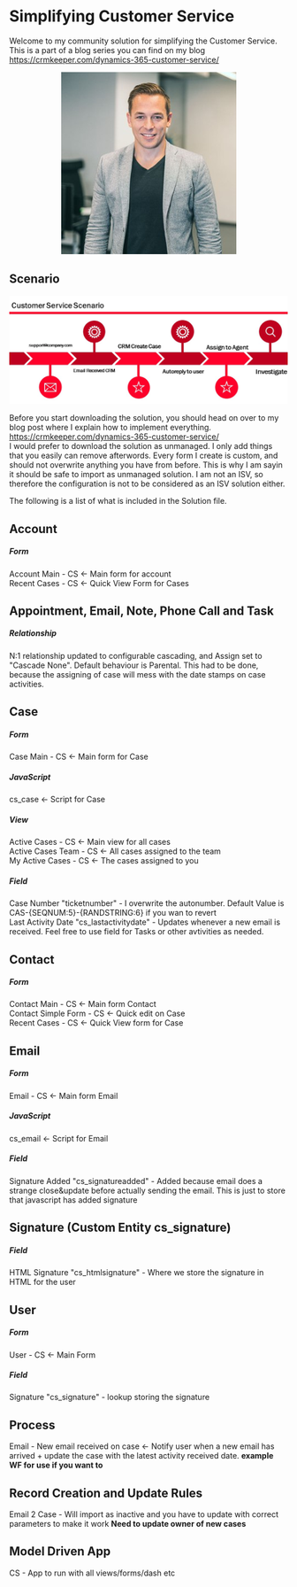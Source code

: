 # Simplifying Customer Service
Welcome to my community solution for simplifying the Customer Service. </br>
This is a part of a blog series you can find on my blog https://crmkeeper.com/dynamics-365-customer-service/ 

<p align="center">
  <img src="https://github.com/thomassandsor/CustomerService/blob/master/IMAGES/thomas_min.jpg">
</p>

## Scenario
![Bilde](./IMAGES/Process.jpg)

Before you start downloading the solution, you should head on over to my blog post where I explain how to implement everything. </br>
https://crmkeeper.com/dynamics-365-customer-service/  </br>
I would prefer to download the solution as unmanaged. I only add things that you easily can remove afterwords. Every form I create is custom, and should not overwrite anything you have from before. This is why I am sayin it should be safe to import as unmanaged solution. I am not an ISV, so therefore the configuration is not to be considered as an ISV solution either. 

The following is a list of what is included in the Solution file. 

## Account
##### Form
Account Main - CS <- Main form for account</br>
Recent Cases - CS <- Quick View Form for Cases

## Appointment, Email, Note, Phone Call and Task
##### Relationship
N:1 relationship updated to configurable cascading, and Assign set to "Cascade None". Default behaviour is Parental. This had to be done, because the assigning of case will mess with the date stamps on case activities. 

## Case
##### Form
Case Main - CS <- Main form for Case
##### JavaScript
cs_case <- Script for Case

##### View
Active Cases - CS <- Main view for all cases</br>
Active Cases Team - CS <- All cases assigned to the team</br>
My Active Cases - CS <- The cases assigned to you</br>

##### Field
Case Number "ticketnumber" - I overwrite the autonumber. Default Value is CAS-{SEQNUM:5}-{RANDSTRING:6} if you wan to revert</br>
Last Activity Date "cs_lastactivitydate" - Updates whenever a new email is received. Feel free to use field for Tasks or other avtivities as needed. 

## Contact
##### Form
Contact Main - CS <- Main form Contact</br>
Contact Simple Form - CS <- Quick edit on Case</br>
Recent Cases - CS <- Quick View form for Case</br>

## Email
##### Form
Email - CS <- Main form Email
##### JavaScript
cs_email <- Script for Email
##### Field
Signature Added "cs_signatureadded" - Added because email does a strange close&update before actually sending the email. This is just to store that javascript has added signature

## Signature (Custom Entity cs_signature)
##### Field
HTML Signature "cs_htmlsignature" - Where we store the signature in HTML for the user

## User
##### Form
User - CS <- Main Form
##### Field
Signature "cs_signature" - lookup storing the signature

## Process
Email - New email received on case <- Notify user when a new email has arrived + update the case with the latest activity received date. **example WF for use if you want to**

## Record Creation and Update Rules
Email 2 Case - Will import as inactive and you have to update with correct parameters to make it work **Need to update owner of new cases**

## Model Driven App
CS - App to run with all views/forms/dash etc


